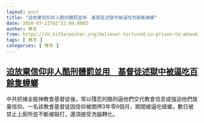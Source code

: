 ```yaml
---
layout: post
title: "迫放棄信仰非人酷刑體罰並用　基督徒述獄中被逼吃百餘隻蟑螂"
date: 2020-07-22T02:51:04.000Z
author: 寒冬
from: https://zh.bitterwinter.org/believer-tortured-in-prison-to-abandon-his-faith/
tags: [ 寒冬 ]
categories: [ 寒冬 ]
---
```

<!--1595386264000-->
[迫放棄信仰非人酷刑體罰並用　基督徒述獄中被逼吃百餘隻蟑螂](https://zh.bitterwinter.org/believer-tortured-in-prison-to-abandon-his-faith/)
------

<div>
中共抓捕全能神教會基督徒後，常以殘忍的酷刑逼他們交代教會信息或強迫他們放棄信仰。一名該教會基督徒因信仰被關押3年零6個月，期間被逼吃蟑螂，數日被禁止上廁所並不斷被毆打，還須接受洗腦轉化。
</div>
